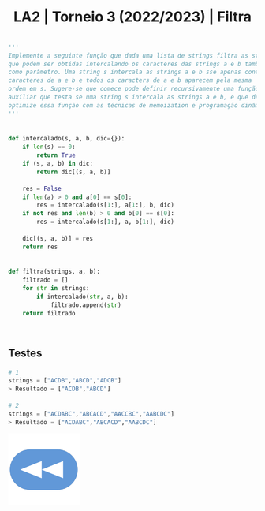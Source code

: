<h1 style="text-align: center;">LA2 | Torneio 3 (2022/2023) | Filtra</h1>

```Python

'''
Implemente a seguinte função que dada uma lista de strings filtra as strings
que podem ser obtidas intercalando os caracteres das strings a e b também dadas
como parâmetro. Uma string s intercala as strings a e b sse apenas contem 
caracteres de a e b e todos os caracters de a e b aparecem pela mesma 
ordem em s. Sugere-se que comece pode definir recursivamente uma função 
auxiliar que testa se uma string s intercala as strings a e b, e que depois
optimize essa função com as técnicas de memoization e programação dinâmica.
'''


def intercalado(s, a, b, dic={}):
    if len(s) == 0:
        return True
    if (s, a, b) in dic:
        return dic[(s, a, b)]

    res = False
    if len(a) > 0 and a[0] == s[0]:
        res = intercalado(s[1:], a[1:], b, dic)
    if not res and len(b) > 0 and b[0] == s[0]:
        res = intercalado(s[1:], a, b[1:], dic)

    dic[(s, a, b)] = res
    return res


def filtra(strings, a, b):
    filtrado = []
    for str in strings:
        if intercalado(str, a, b):
            filtrado.append(str)
    return filtrado

```


<br>


## Testes

```Python
# 1
strings = ["ACDB","ABCD","ADCB"]
> Resultado = ["ACDB","ABCD"]

# 2
strings = ["ACDABC","ABCACD","AACCBC","AABCDC"]
> Resultado = ["ACDABC","ABCACD","AABCDC"]
```

[![retroceder](https://raw.githubusercontent.com/David81820/Recursos-LCC/main/Rewind.png)](https://david81820.github.io/Recursos-LCC/2ano/2sem/LA2/codigo)